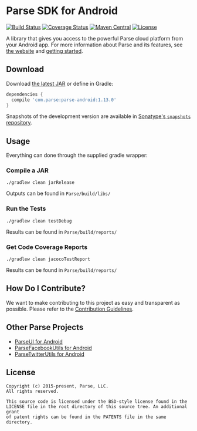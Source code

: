 # Parse SDK for Android
[![Build Status][build-status-svg]][build-status-link]
[![Coverage Status][coverage-status-svg]][coverage-status-link]
[![Maven Central][maven-svg]][maven-link]
[![License][license-svg]][license-link]


A library that gives you access to the powerful Parse cloud platform from your Android app. 
For more information about Parse and its features, see [the website][parse.com] and [getting started][guide].

## Download
Download [the latest JAR][latest] or define in Gradle:

```groovy
dependencies {
  compile 'com.parse:parse-android:1.13.0'
}
```

Snapshots of the development version are available in [Sonatype's `snapshots` repository][snap].

## Usage
Everything can done through the supplied gradle wrapper:

### Compile a JAR
```
./gradlew clean jarRelease
```
Outputs can be found in `Parse/build/libs/`

### Run the Tests
```
./gradlew clean testDebug
```
Results can be found in `Parse/build/reports/`

### Get Code Coverage Reports
```
./gradlew clean jacocoTestReport
```
Results can be found in `Parse/build/reports/`

## How Do I Contribute?
We want to make contributing to this project as easy and transparent as possible. Please refer to the [Contribution Guidelines](CONTRIBUTING.md).

## Other Parse Projects

 - [ParseUI for Android][parseui-link]
 - [ParseFacebookUtils for Android][parsefacebookutils-link]
 - [ParseTwitterUtils for Android][parsetwitterutils-link]

## License
    Copyright (c) 2015-present, Parse, LLC.
    All rights reserved.

    This source code is licensed under the BSD-style license found in the
    LICENSE file in the root directory of this source tree. An additional grant 
    of patent rights can be found in the PATENTS file in the same directory.

 [parse.com]: https://www.parse.com/products/android
 [guide]: https://www.parse.com/docs/android/guide
 [blog]: https://blog.parse.com/

 [latest]: https://search.maven.org/remote_content?g=com.parse&a=parse-android&v=LATEST
 [snap]: https://oss.sonatype.org/content/repositories/snapshots/

 [build-status-svg]: https://travis-ci.org/ParsePlatform/Parse-SDK-Android.svg?branch=master
 [build-status-link]: https://travis-ci.org/ParsePlatform/Parse-SDK-Android
 [coverage-status-svg]: https://coveralls.io/repos/ParsePlatform/Parse-SDK-Android/badge.svg?branch=master&service=github
 [coverage-status-link]: https://coveralls.io/github/ParsePlatform/Parse-SDK-Android?branch=master
 [maven-svg]: https://maven-badges.herokuapp.com/maven-central/com.parse/parse-android/badge.svg?style=flat
 [maven-link]: https://maven-badges.herokuapp.com/maven-central/com.parse/parse-android
 
 [parseui-link]: https://github.com/ParsePlatform/ParseUI-Android
 [parsefacebookutils-link]: https://github.com/ParsePlatform/ParseFacebookUtils-Android
 [parsetwitterutils-link]: https://github.com/ParsePlatform/ParseTwitterUtils-Android
 
 [license-svg]: https://img.shields.io/badge/license-BSD-lightgrey.svg
 [license-link]: https://github.com/ParsePlatform/Parse-SDK-Android/blob/master/LICENSE
